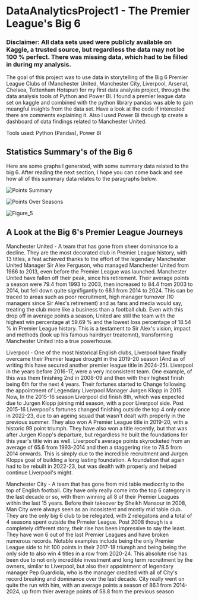 # DataAnalyticsProject1 - The Premier League's Big 6

### Disclaimer: All data sets used were publicly available on Kaggle, a trusted source, but regardless the data may not be 100 % perfect. There was missing data, which had to be filled in during my analysis.

The goal of this project was to use data in storytelling of the Big 6 Premier League Clubs of (Manchester United, Manchester City, Liverpool, Arsenal, Chelsea, Tottenham Hotspur) for my first data analysis project, through the data analysis tools of Python and Power BI. I found a premier league data set on kaggle and combined with the python library pandas was able to gain meangful insights from the data set. Have a look at the code if interested there are comments explaining it. Also I used Power BI through tp create a dashboard of data findings related to Manchester United.

Tools used: Python (Pandas), Power BI











## Statistics Summary's of the Big 6

Here are some graphs I generated, with some summary data related to the big 6. After reading the next section, I hope you can come back and see how all of this summary data relates to the paragraphs below.

![Points Summary](https://github.com/user-attachments/assets/dc7c465f-55dc-4931-a94c-9326ce5a1339)


![Points Over Seasons](https://github.com/user-attachments/assets/cafd6e78-ef24-46f6-8880-ebebda00cd53)


![Figure_5](https://github.com/user-attachments/assets/83d37913-8778-4163-b6db-fcaa267995bf)


## A Look at the Big 6's Premier League Journeys


Manchester United - A team that has gone from sheer dominance to a decline. They are the most decorated club in Premier League history, with 13 titles, a feat achieved thanks to the effort of the legendary Manchester United Manager Sir Alex Ferguson, who managed Manchester United from 1986 to 2013, even before the Premier League was launched. Manchester United have fallen off their peak, since his retirement. Their average points a season were 79.4 from 1993 to 2003, then increased to 84.4 from 2003 to 2014, but fell down quite signifigantly to 68.1 from 2014 to 2024. This can be traced to areas such as poor recruitment, high manager turnover (10 managers since Sir Alex's retirement) and as fans and media would say, treating the club more like a business than a football club. Even with this drop off in average points a season, United are still the team with the highest win percentage at 59.69 % and the lowest loss percentage of 18.54 % in Premier League history. This is a testament to Sir Alex's vision, impact and methods (look up his famous hairdryer treatemnt), transforming Manchester United into a true powerhouse.

Liverpool - One of the most historical English clubs, Liverpool have finally overcame their Premier league drought in the 2019-20 season (And as of writing this have secured another premier league title in 2024-25). Liverpool in the years before 2016-17, were a very inconsistent team. One example, of this was them finishing 2nd in 2008-09 and then with their highest finish being 6th for the next 4 years. Their fortunes started to Change following the appointment of Legendary Liverpool Manager Jurgen Klopp in 2015. Now, In the 2015-16 season Liverpool did finish 8th, which was expected due to Jurgen Klopp joining mid season, with a poor Liverpool side. Post 2015-16 Liverpool's fortunes changed finishing outside the top 4 only once in 2022-23, due to an ageing squad that wasn't dealt with properly in the previous summer. They also won A Premier League title in 2019-20, with a historic 99 point triumph. They have also won a title recently, but that was after Jurgen Klopp's departure, but regardless he built the foundations for this year's title win as well. Liverpool's average points skyrocketed from an average of 65.6 from 1993-2014 and then a staggering rise to 78.5 from 2014 onwards. This is simply due to the incredible recruitment and Jurgen Klopps goal of building a long lasting foundation. A foundation that again had to be rebuilt in 2022-23, but was dealth with properly and helped continue Liverpool's might.

Manchester City - A team that has gone from mid table mediocrity to the top of English football. City have only really come into the top 6 category in the last decade or so, with them winning all 8 of their Premier Leagues within the last 15 years. Before their takeover by Sheikh Mansour in 2008, Man City were always seen as an incosistent and mostly mid table club. They are the only big 6 club to be relegated, with 2 relegatons and a total of 4 seasons spent outside the Prmeier League. Post 2008 though is a completely different story, their rise has been impressive to say the least. They have won 6 out of the last Premier Leagues and have broken numerous records. Notable examples include being the only Premier League side to hit 100 points in their 2017-18 triumph and being being the only side to also win 4 titles in a row from 2020-24. This absolute rise has been due to not only incredible investment and long term recruitment by the owners, similar to Liverpool, but also their appointment of legendary manager Pep Guardiola, who is the manager credited with all of City's record breaking and dominance over the last decade.  City really went on quite the run with him, with an average points a season of 86.1 from 2014-2024, up from thier average points of 58.8 from the previous season



